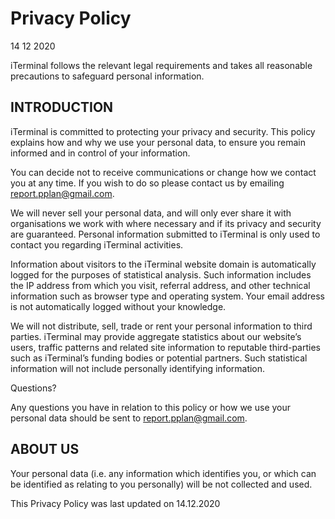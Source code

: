 # Privacy Policy
14 12 2020

iTerminal follows the relevant legal requirements and takes all reasonable precautions to safeguard personal information.

## INTRODUCTION
iTerminal is committed to protecting your privacy and security. This policy explains how and why we use your personal data, to ensure you remain informed and in control of your information.

You can decide not to receive communications or change how we contact you at any time. If you wish to do so please contact us by emailing report.pplan@gmail.com.

We will never sell your personal data, and will only ever share it with organisations we work with where necessary and if its privacy and security are guaranteed. Personal information submitted to iTerminal is only used to contact you regarding iTerminal activities. 

Information about visitors to the iTerminal website domain is automatically logged for the purposes of statistical analysis. Such information includes the IP address from which you visit, referral address, and other technical information such as browser type and operating system. Your email address is not automatically logged without your knowledge.

We will not distribute, sell, trade or rent your personal information to third parties. iTerminal may provide aggregate statistics about our website’s users, traffic patterns and related site information to reputable third-parties such as iTerminal’s funding bodies or potential partners. Such statistical information will not include personally identifying information.

Questions?

Any questions you have in relation to this policy or how we use your personal data should be sent to report.pplan@gmail.com.

## ABOUT US
Your personal data (i.e. any information which identifies you, or which can be identified as relating to you personally) will be not collected and used.

This Privacy Policy was last updated on 14.12.2020
